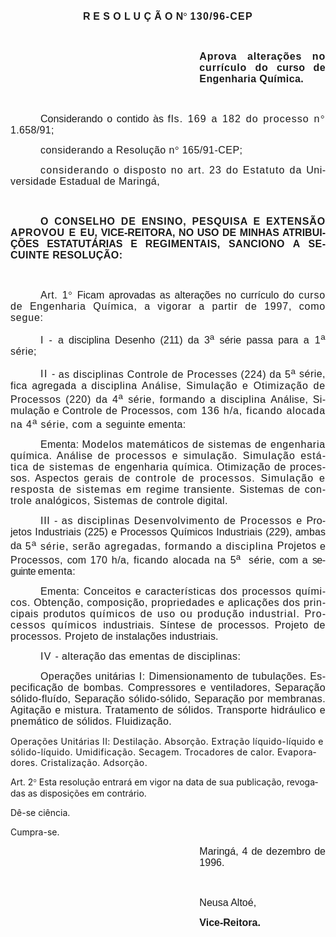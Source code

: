 <body lang=PT-BR style='tab-interval:36.0pt'>

<div class=Section1>

<p class=MsoNormal align=center style='text-align:center'><b style='mso-bidi-font-weight:
normal'><span style='font-size:12.0pt;mso-bidi-font-size:10.0pt;font-family:
Arial;letter-spacing:.3pt;mso-fareast-language:EN-US'>R</span></b><b
style='mso-bidi-font-weight:normal'><span style='font-size:12.0pt;mso-bidi-font-size:
10.0pt;font-family:Arial;mso-fareast-language:EN-US'> <span style='letter-spacing:
.3pt'>E S O L U Ç Ã O </span>N</span></b><b style='mso-bidi-font-weight:normal'><span
style='font-size:12.0pt;mso-bidi-font-size:10.0pt;font-family:Symbol;
mso-ascii-font-family:Arial;mso-hansi-font-family:Arial;mso-bidi-font-family:
Arial;mso-fareast-language:EN-US;mso-char-type:symbol;mso-symbol-font-family:
Symbol'><span style='mso-char-type:symbol;mso-symbol-font-family:Symbol'>°</span></span></b><b
style='mso-bidi-font-weight:normal'><span style='font-size:12.0pt;mso-bidi-font-size:
10.0pt;font-family:Arial;letter-spacing:.3pt;mso-fareast-language:EN-US'> </span></b><b
style='mso-bidi-font-weight:normal'><span style='font-size:12.0pt;mso-bidi-font-size:
10.0pt;font-family:Arial;letter-spacing:1.0pt;mso-fareast-language:EN-US'>130/96-CEP</span></b><b
style='mso-bidi-font-weight:normal'><span style='font-size:12.0pt;mso-bidi-font-size:
10.0pt;font-family:Arial;letter-spacing:.3pt;mso-fareast-language:EN-US'><o:p></o:p></span></b></p>

<p class=MsoNormal style='text-align:justify'><b style='mso-bidi-font-weight:
normal'><span style='font-size:12.0pt;mso-bidi-font-size:10.0pt;font-family:
Arial;mso-fareast-language:EN-US'><![if !supportEmptyParas]>&nbsp;<![endif]><o:p></o:p></span></b></p>

<p class=MsoNormal style='margin-left:8.0cm;text-align:justify'><b
style='mso-bidi-font-weight:normal'><span style='font-size:12.0pt;mso-bidi-font-size:
10.0pt;font-family:Arial;letter-spacing:.6pt;mso-fareast-language:EN-US'>Aprova
alterações no currículo do </span></b><b style='mso-bidi-font-weight:normal'><span
style='font-size:12.0pt;mso-bidi-font-size:10.0pt;font-family:Arial;letter-spacing:
.3pt;mso-fareast-language:EN-US'>curso de Engenharia Química.</span></b><b
style='mso-bidi-font-weight:normal'><span style='font-size:12.0pt;mso-bidi-font-size:
10.0pt;font-family:Arial;mso-fareast-language:EN-US'><o:p></o:p></span></b></p>

<p class=MsoNormal style='text-align:justify'><b style='mso-bidi-font-weight:
normal'><span style='font-size:12.0pt;mso-bidi-font-size:10.0pt;font-family:
Arial;mso-fareast-language:EN-US'><![if !supportEmptyParas]>&nbsp;<![endif]><o:p></o:p></span></b></p>

<p class=MsoNormal style='text-align:justify;text-indent:36.0pt'><span
style='font-size:12.0pt;mso-bidi-font-size:10.0pt;font-family:Arial;mso-fareast-language:
EN-US;mso-bidi-font-weight:bold'>Considerando o contido às<span
style='letter-spacing:-.05pt'> </span><span style='letter-spacing:.8pt'>fls.
169 a 182 do processo </span><span style='letter-spacing:1.2pt'>n</span></span><span
style='font-size:12.0pt;mso-bidi-font-size:10.0pt;font-family:Symbol;
mso-ascii-font-family:Arial;mso-hansi-font-family:Arial;mso-bidi-font-family:
Arial;letter-spacing:1.2pt;mso-fareast-language:EN-US;mso-char-type:symbol;
mso-symbol-font-family:Symbol;mso-bidi-font-weight:bold'><span
style='mso-char-type:symbol;mso-symbol-font-family:Symbol'>°</span></span><span
style='font-size:12.0pt;mso-bidi-font-size:10.0pt;font-family:Arial;letter-spacing:
1.2pt;mso-fareast-language:EN-US;mso-bidi-font-weight:bold'> </span><span
style='font-size:12.0pt;mso-bidi-font-size:10.0pt;font-family:Arial;letter-spacing:
.25pt;mso-fareast-language:EN-US;mso-bidi-font-weight:bold'>1.658/91;<o:p></o:p></span></p>

<p class=Style1 style='margin-left:0cm;text-align:justify;text-indent:36.0pt;
line-height:normal'><span style='font-size:12.0pt;mso-bidi-font-size:10.0pt;
font-family:Arial;letter-spacing:.35pt;mso-fareast-language:EN-US;mso-bidi-font-weight:
bold'>considerando a Resolução n</span><span style='font-size:12.0pt;
mso-bidi-font-size:10.0pt;font-family:Symbol;mso-ascii-font-family:Arial;
mso-hansi-font-family:Arial;mso-bidi-font-family:Arial;letter-spacing:.35pt;
mso-fareast-language:EN-US;mso-char-type:symbol;mso-symbol-font-family:Symbol;
mso-bidi-font-weight:bold'><span style='mso-char-type:symbol;mso-symbol-font-family:
Symbol'>°</span></span><span style='font-size:12.0pt;mso-bidi-font-size:10.0pt;
font-family:Arial;letter-spacing:.35pt;mso-fareast-language:EN-US;mso-bidi-font-weight:
bold'> 165/91-CEP;<o:p></o:p></span></p>

<p class=MsoNormal style='text-align:justify;text-indent:36.0pt'><span
style='font-size:12.0pt;mso-bidi-font-size:10.0pt;font-family:Arial;letter-spacing:
.85pt;mso-fareast-language:EN-US;mso-bidi-font-weight:bold'>considerando o
disposto no art. 23 do Estatuto da </span><span style='font-size:12.0pt;
mso-bidi-font-size:10.0pt;font-family:Arial;letter-spacing:.35pt;mso-fareast-language:
EN-US;mso-bidi-font-weight:bold'>Universidade Estadual de Maringá</span><span
style='font-size:12.0pt;mso-bidi-font-size:10.0pt;font-family:Arial;letter-spacing:
.3pt;mso-fareast-language:EN-US;mso-bidi-font-weight:bold'>,<o:p></o:p></span></p>

<p class=MsoNormal style='text-align:justify'><span style='font-size:12.0pt;
mso-bidi-font-size:10.0pt;font-family:Arial;letter-spacing:.3pt;mso-fareast-language:
EN-US;mso-bidi-font-weight:bold'><![if !supportEmptyParas]>&nbsp;<![endif]><o:p></o:p></span></p>

<p class=MsoNormal style='text-align:justify;text-indent:36.0pt'><b
style='mso-bidi-font-weight:normal'><span style='font-size:12.0pt;mso-bidi-font-size:
10.0pt;font-family:Arial;letter-spacing:.65pt;mso-fareast-language:EN-US'>O
CONSELHO DE ENSINO, PESQUISA E EXTENSÃO APROVOU E E</span></b><b
style='mso-bidi-font-weight:normal'><span style='font-size:12.0pt;mso-bidi-font-size:
10.0pt;font-family:Arial;mso-fareast-language:EN-US'>U, VICE-REITORA, NO USO DE
MINHAS ATRIBUIÇÕES ESTATUTÁRIAS E <span style='letter-spacing:.35pt'>REGIMENTAIS,
SANCIONO A SECUINTE RESOLUÇÃO:<o:p></o:p></span></span></b></p>

<p class=MsoNormal style='text-align:justify'><span style='font-size:12.0pt;
mso-bidi-font-size:10.0pt;font-family:Arial;letter-spacing:.3pt;mso-fareast-language:
EN-US;mso-bidi-font-weight:bold'><![if !supportEmptyParas]>&nbsp;<![endif]><o:p></o:p></span></p>

<p class=Style1 style='margin-left:0cm;text-align:justify;text-indent:36.0pt;
line-height:normal'><span style='font-size:12.0pt;mso-bidi-font-size:10.0pt;
font-family:Arial;letter-spacing:.45pt;mso-fareast-language:EN-US'>Art. 1</span><span
style='font-size:12.0pt;mso-bidi-font-size:10.0pt;font-family:Symbol;
mso-ascii-font-family:Arial;mso-hansi-font-family:Arial;mso-bidi-font-family:
Arial;letter-spacing:.45pt;mso-fareast-language:EN-US;mso-char-type:symbol;
mso-symbol-font-family:Symbol'><span style='mso-char-type:symbol;mso-symbol-font-family:
Symbol'>°</span></span><span style='font-size:12.0pt;mso-bidi-font-size:10.0pt;
font-family:Arial;letter-spacing:.45pt;mso-fareast-language:EN-US'> </span><span
style='font-size:12.0pt;mso-bidi-font-size:10.0pt;font-family:Arial;mso-fareast-language:
EN-US'>Ficam aprovadas as alterações no currículo do <span style='letter-spacing:
.6pt'>curso de Engenharia Química, a vigorar a partir de 1997, como segue:<o:p></o:p></span></span></p>

<p class=Style1 style='margin-left:0cm;text-align:justify;text-indent:36.0pt;
line-height:normal'><span style='font-size:12.0pt;mso-bidi-font-size:10.0pt;
font-family:Arial;letter-spacing:.3pt;mso-fareast-language:EN-US'>I - </span><span
style='font-size:12.0pt;mso-bidi-font-size:10.0pt;font-family:Arial;mso-fareast-language:
EN-US'>a disciplina Desenho (211) da 3<sup>a</sup> série passa para <span
style='letter-spacing:.35pt'>a 1<sup>a</sup> série;<o:p></o:p></span></span></p>

<p class=MsoNormal style='text-align:justify;text-indent:36.0pt'><span
style='font-size:12.0pt;mso-bidi-font-size:10.0pt;font-family:Arial;letter-spacing:
1.1pt;mso-fareast-language:EN-US;mso-bidi-font-weight:bold'>II </span><span
style='font-size:12.0pt;mso-bidi-font-size:10.0pt;font-family:Arial;letter-spacing:
.3pt;mso-fareast-language:EN-US;mso-bidi-font-weight:bold'>- </span><span
style='font-size:12.0pt;mso-bidi-font-size:10.0pt;font-family:Arial;letter-spacing:
.5pt;mso-fareast-language:EN-US;mso-bidi-font-weight:bold'>as disciplinas
Controle de Processes (224) da 5<sup>a</sup> </span><span style='font-size:
12.0pt;mso-bidi-font-size:10.0pt;font-family:Arial;letter-spacing:.35pt;
mso-fareast-language:EN-US;mso-bidi-font-weight:bold'>série, fica agregada </span><span
style='font-size:12.0pt;mso-bidi-font-size:10.0pt;font-family:Arial;mso-fareast-language:
EN-US;mso-bidi-font-weight:bold'>a <span style='letter-spacing:.6pt'>disciplina
Análise, Simulação e Otimização de </span><span style='letter-spacing:.5pt'>Processos
(220) da 4<sup>a</sup> série, formando a disciplina </span><span
style='letter-spacing:.3pt'>Análise, Simulação </span>e <span style='letter-spacing:
.35pt'>Controle de Processos, </span><span style='letter-spacing:.7pt'>com 136
h/a, ficando alocada na 4<sup>a</sup> série, com a </span><span
style='letter-spacing:.25pt'>seguinte ementa:<o:p></o:p></span></span></p>

<p class=MsoNormal style='text-align:justify;text-indent:36.0pt'><span
style='font-size:12.0pt;mso-bidi-font-size:10.0pt;font-family:Arial;letter-spacing:
.2pt;mso-fareast-language:EN-US;mso-bidi-font-weight:bold'>Ementa: </span><span
style='font-size:12.0pt;mso-bidi-font-size:10.0pt;font-family:Arial;letter-spacing:
.6pt;mso-fareast-language:EN-US;mso-bidi-font-weight:bold'>Modelos matemáticos
de sistemas de engenharia química. Análise </span><span style='font-size:12.0pt;
mso-bidi-font-size:10.0pt;font-family:Arial;letter-spacing:.8pt;mso-fareast-language:
EN-US;mso-bidi-font-weight:bold'>de processos e simulação. Simulação estática
de sistemas de </span><span style='font-size:12.0pt;mso-bidi-font-size:10.0pt;
font-family:Arial;letter-spacing:.45pt;mso-fareast-language:EN-US;mso-bidi-font-weight:
bold'>engenharia química. Otimização de processos. Aspectos gerais de </span><span
style='font-size:12.0pt;mso-bidi-font-size:10.0pt;font-family:Arial;letter-spacing:
.85pt;mso-fareast-language:EN-US;mso-bidi-font-weight:bold'>controle de
processos. Simulação e resposta de sistemas em </span><span style='font-size:
12.0pt;mso-bidi-font-size:10.0pt;font-family:Arial;letter-spacing:.5pt;
mso-fareast-language:EN-US;mso-bidi-font-weight:bold'>regime transiente.
Sistemas de controle analógicos, Sistemas de </span><span style='font-size:
12.0pt;mso-bidi-font-size:10.0pt;font-family:Arial;letter-spacing:.3pt;
mso-fareast-language:EN-US;mso-bidi-font-weight:bold'>controle digital.<o:p></o:p></span></p>

<p class=MsoNormal style='text-align:justify;text-indent:36.0pt;tab-stops:203.4pt 363.6pt 428.4pt'><span
style='font-size:12.0pt;mso-bidi-font-size:10.0pt;font-family:Arial;letter-spacing:
.55pt;mso-fareast-language:EN-US;mso-bidi-font-weight:bold'>III </span><span
style='font-size:12.0pt;mso-bidi-font-size:10.0pt;font-family:Arial;letter-spacing:
.3pt;mso-fareast-language:EN-US;mso-bidi-font-weight:bold'>- </span><span
style='font-size:12.0pt;mso-bidi-font-size:10.0pt;font-family:Arial;letter-spacing:
.7pt;mso-fareast-language:EN-US;mso-bidi-font-weight:bold'>as disciplinas Desenvolvimento
de Processos e </span><span style='font-size:12.0pt;mso-bidi-font-size:10.0pt;
font-family:Arial;letter-spacing:.05pt;mso-fareast-language:EN-US;mso-bidi-font-weight:
bold'>Projetos Industriais (225) e Processos Químicos Industriais (229), ambas
da</span><span style='font-size:12.0pt;mso-bidi-font-size:10.0pt;font-family:
Arial;letter-spacing:.8pt;mso-fareast-language:EN-US;mso-bidi-font-weight:bold'>
5<sup>a</sup> série, serão agregadas, formando a disciplina </span><span
style='font-size:12.0pt;mso-bidi-font-size:10.0pt;font-family:Arial;letter-spacing:
.4pt;mso-fareast-language:EN-US;mso-bidi-font-weight:bold'>Projetos </span><span
style='font-size:12.0pt;mso-bidi-font-size:10.0pt;font-family:Arial;mso-fareast-language:
EN-US;mso-bidi-font-weight:bold'>e <span style='letter-spacing:.35pt'>Processos,
</span><span style='letter-spacing:.05pt'>com </span><span style='letter-spacing:
.2pt'>170 </span><span style='letter-spacing:.3pt'>h/a, </span><span
style='letter-spacing:.45pt'>ficando </span><span style='letter-spacing:.35pt'>alocada
</span><span style='letter-spacing:.4pt'>na </span>5<sup>a</sup><span
style="mso-spacerun: yes">  </span><span style='letter-spacing:.35pt'>série, </span><span
style='letter-spacing:.05pt'>com </span><span style='letter-spacing:.3pt'>a </span><span
style='letter-spacing:-.45pt'>seguinte </span><span style='letter-spacing:.25pt'>ementa:<o:p></o:p></span></span></p>

<p class=MsoNormal style='text-align:justify;text-indent:36.0pt'><span
style='font-size:12.0pt;mso-bidi-font-size:10.0pt;font-family:Arial;letter-spacing:
.3pt;mso-fareast-language:EN-US;mso-bidi-font-weight:bold'>Ementa: </span><span
style='font-size:12.0pt;mso-bidi-font-size:10.0pt;font-family:Arial;letter-spacing:
.4pt;mso-fareast-language:EN-US;mso-bidi-font-weight:bold'>Conceitos </span><span
style='font-size:12.0pt;mso-bidi-font-size:10.0pt;font-family:Arial;letter-spacing:
.3pt;mso-fareast-language:EN-US;mso-bidi-font-weight:bold'>e </span><span
style='font-size:12.0pt;mso-bidi-font-size:10.0pt;font-family:Arial;letter-spacing:
.5pt;mso-fareast-language:EN-US;mso-bidi-font-weight:bold'>características dos
processos químicos. Obtenção, </span><span style='font-size:12.0pt;mso-bidi-font-size:
10.0pt;font-family:Arial;letter-spacing:.55pt;mso-fareast-language:EN-US;
mso-bidi-font-weight:bold'>composição, propriedades e aplicações dos principais
produtos </span><span style='font-size:12.0pt;mso-bidi-font-size:10.0pt;
font-family:Arial;letter-spacing:.85pt;mso-fareast-language:EN-US;mso-bidi-font-weight:
bold'>químicos de uso ou produção industrial. Processos químicos </span><span
style='font-size:12.0pt;mso-bidi-font-size:10.0pt;font-family:Arial;letter-spacing:
.35pt;mso-fareast-language:EN-US;mso-bidi-font-weight:bold'>industriais.
Síntese de processos. Projeto de processos. Projeto </span><span
style='font-size:12.0pt;mso-bidi-font-size:10.0pt;font-family:Arial;letter-spacing:
.1pt;mso-fareast-language:EN-US;mso-bidi-font-weight:bold'>de instalações industriais.<o:p></o:p></span></p>

<p class=Style2 style='margin-left:0cm;text-align:justify;text-indent:36.0pt;
line-height:normal'><span style='font-size:12.0pt;mso-bidi-font-size:10.0pt;
font-family:Arial;letter-spacing:.95pt;mso-fareast-language:EN-US;mso-bidi-font-weight:
bold'>IV </span><span style='font-size:12.0pt;mso-bidi-font-size:10.0pt;
font-family:Arial;letter-spacing:.3pt;mso-fareast-language:EN-US;mso-bidi-font-weight:
bold'>- </span><span style='font-size:12.0pt;mso-bidi-font-size:10.0pt;
font-family:Arial;letter-spacing:.4pt;mso-fareast-language:EN-US;mso-bidi-font-weight:
bold'>alteração das ementas de disciplinas:<o:p></o:p></span></p>

<p class=MsoNormal style='text-align:justify;text-indent:36.0pt'><span
style='font-size:12.0pt;mso-bidi-font-size:10.0pt;font-family:Arial;letter-spacing:
.3pt;mso-fareast-language:EN-US;mso-bidi-font-weight:bold'>Operações unitárias
I: Dimensionamento de tubulações. Especificação de bombas. Compressores e
ventiladores, Separação sólido-fluído, Separação sólido-sólido, Separação por
membranas. Agitação e mistura. Tratamento de sólidos. Transporte hidráulico e
pnemático de sólidos. Fluidização.<o:p></o:p></span></p>

<p class=MsoBodyTextIndent2><span style='letter-spacing:.3pt;mso-fareast-language:
EN-US;mso-bidi-font-weight:bold'>Operações Unitárias II: Destilação. Absorção.
Extração líquido-líquido e sólido-líquido. Umidificação. Secagem. Trocadores de
calor. Evaporadores. Cristalização. Adsorção.<o:p></o:p></span></p>

<p class=MsoBodyTextIndent2>Art. 2<span style='font-family:Symbol;mso-ascii-font-family:
Arial;mso-hansi-font-family:Arial;mso-char-type:symbol;mso-symbol-font-family:
Symbol'><span style='mso-char-type:symbol;mso-symbol-font-family:Symbol'>°</span></span>
Esta resolução entrará em vigor na data de sua publicação, revogadas as
disposições em contrário. </p>

<p class=MsoBodyTextIndent2>Dê-se ciência.</p>

<p class=MsoBodyTextIndent2>Cumpra-se.</p>

<p class=MsoNormal style='margin-left:8.0cm;text-align:justify'><span
style='font-size:12.0pt;mso-bidi-font-size:10.0pt;font-family:Arial'>Maringá, 4
de dezembro de 1996.<o:p></o:p></span></p>

<p class=MsoNormal style='margin-left:8.0cm;text-align:justify'><span
style='font-size:12.0pt;mso-bidi-font-size:10.0pt;font-family:Arial'><![if !supportEmptyParas]>&nbsp;<![endif]><o:p></o:p></span></p>

<p class=MsoNormal style='margin-left:8.0cm;text-align:justify'><span
style='font-size:12.0pt;mso-bidi-font-size:10.0pt;font-family:Arial'>Neusa
Altoé,<o:p></o:p></span></p>

<p class=MsoNormal style='margin-left:8.0cm;text-align:justify'><b><span
style='font-size:12.0pt;mso-bidi-font-size:10.0pt;font-family:Arial'>Vice-Reitora.<o:p></o:p></span></b></p>

</div>

</body>
